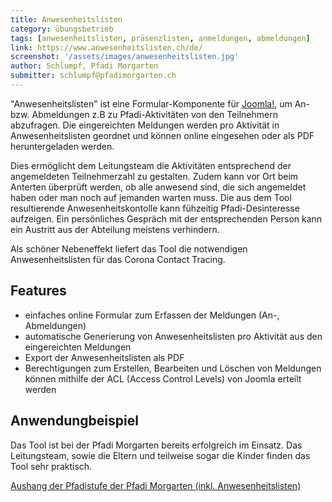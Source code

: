 ```yaml
---
title: Anwesenheitslisten
category: übungsbetrieb
tags: [anwesenheitslisten, präsenzlisten, anmeldungen, abmeldungen]
link: https://www.anwesenheitslisten.ch/de/
screenshot: '/assets/images/anwesenheitslisten.jpg'
author: Schlumpf, Pfadi Morgarten
submitter: schlumpf@pfadimorgarten.ch
---
```


"Anwesenheitslisten" ist eine Formular-Komponente für [Joomla!](https://www.joomla.de), um An- bzw. Abmeldungen z.B zu Pfadi-Aktivitäten von den Teilnehmern abzufragen. Die eingereichten Meldungen werden pro Aktivität in Anwesenheitslisten geordnet und können online eingesehen oder als PDF heruntergeladen werden.

Dies ermöglicht dem Leitungsteam die Aktivitäten entsprechend der angemeldeten Teilnehmerzahl zu gestalten. Zudem kann vor Ort beim Anterten überprüft werden, ob alle anwesend sind, die sich angemeldet haben oder man noch auf jemanden warten muss. Die aus dem Tool resultierende Anwesenheitskontolle kann fühzeitig Pfadi-Desinteresse aufzeigen. Ein persönliches Gespräch mit der entsprechenden Person kann ein Austritt aus der Abteilung meistens verhindern.

Als schöner Nebeneffekt liefert das Tool die notwendigen Anwesenheitslisten für das Corona Contact Tracing.

## Features

* einfaches online Formular zum Erfassen der Meldungen (An-, Abmeldungen)
* automatische Generierung von Anwesenheitslisten pro Aktivität aus den eingereichten Meldungen
* Export der Anwesenheitslisten als PDF
* Berechtigungen zum Erstellen, Bearbeiten und Löschen von Meldungen können mithilfe der ACL (Access Control Levels) von Joomla erteilt werden

## Anwendungbeispiel
Das Tool ist bei der Pfadi Morgarten bereits erfolgreich im Einsatz. Das Leitungsteam, sowie die Eltern und teilweise sogar die Kinder finden das Tool sehr praktisch.

[Aushang der Pfadistufe der Pfadi Morgarten (inkl. Anwesenheitslisten)](https://www.pfadimorgarten.ch/pfader-aushang)
